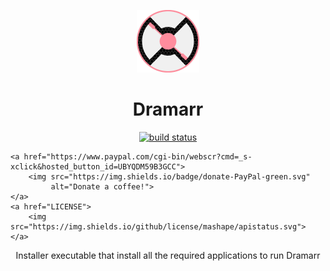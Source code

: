 <p align="center"><img src="https://github.com/Dramarr/Resources/blob/master/Images/logo.jpg?raw=true" width="100px;" height="100px" /></p>

<h1 align="center">Dramarr</h1>

<p align="center">
	<a href="https://travis-ci.org/Dramarr/Dramarr.Installer.svg">
			<img src="https://travis-ci.org/Dramarr/Dramarr.Installer.svg?branch=master"
				 alt="build status">
		</a>

    <a href="https://www.paypal.com/cgi-bin/webscr?cmd=_s-xclick&hosted_button_id=UBYQDM59B3GCC">
        <img src="https://img.shields.io/badge/donate-PayPal-green.svg"
             alt="Donate a coffee!">
    </a>
    <a href="LICENSE">
        <img src="https://img.shields.io/github/license/mashape/apistatus.svg">
    </a>    
</p>

<p align="center">Installer executable that install all the required applications to run Dramarr</p>
